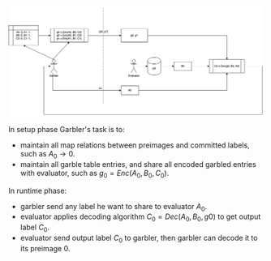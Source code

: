 ![overview_gc](./overview_gc.png)

In setup phase Garbler's task is to:
- maintain all map relations between preimages and committed labels, such as $A_0 \rightarrow 0$.
- maintain all garble table entries, and share all encoded garbled entries with evaluator, such as $g_0 = Enc(A_0, B_0, C_0)$.

In runtime phase:
- garbler send any label he want to share to evaluator $A_0$.
- evaluator applies decoding algorithm $C_0 = Dec(A_0, B_0, g0)$ to get output label $C_0$.
- evaluator send output label $C_0$ to garbler, then garbler can decode it to its preimage $0$.